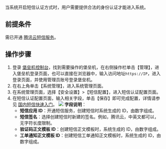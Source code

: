 当系统开启短信认证方式时，用户需要提供合法的身份认证才能进入系统。
## 前提条件
需已开通 [腾讯云短信服务](https://cloud.tencent.com/document/product/382/37745)。
## 操作步骤

1. 登录 [堡垒机控制台](https://console.cloud.tencent.com/dsgc/bh)，找到需要操作的堡垒机，在右侧操作栏单击【管理】，进入堡垒机登录页面，也可以直接在浏览器中，输入访问地址`https://IP`，进入登录页面，并使用管理员账号登录堡垒机。
2. 在右上角单击【系统管理】，进入系统管理页面。
3. 在系统管理页面，选择【安全设置】>【短信配置】，进入短信认证配置页面。
4. 在短信认证配置页面，输入相关字段，单击【保存】即可完成配置，详情请参见 [国内短信快速入门](https://cloud.tencent.com/document/product/382/37745)。
![](https://main.qcloudimg.com/raw/2dc14b87196d4f39469ff076c2793178.png)
**字段说明**：
	- **短信应用 ID**：开通短信服务，创建短信时系统生成的 ID，由数字组成。
	- **短信签名**：选择创建短信时新建的签名。例如，腾讯云，中英文都可以，无字符长度限制。
	- **验证码正文模板 ID**：创建短信正文模板时，系统生成的 ID，由数字组成。
	- **工单通知正文模板 ID**：创建短信工单通知正文模板时，系统生成的 ID，由数字组成。
